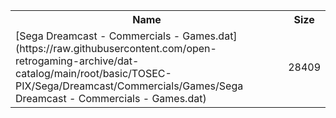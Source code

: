<table>
<tr><th>Name</th><th>Size</th></tr>
<tr><td>
[Sega Dreamcast - Commercials - Games.dat](https://raw.githubusercontent.com/open-retrogaming-archive/dat-catalog/main/root/basic/TOSEC-PIX/Sega/Dreamcast/Commercials/Games/Sega Dreamcast - Commercials - Games.dat)
</td><td>28409</td></tr>
</table>
